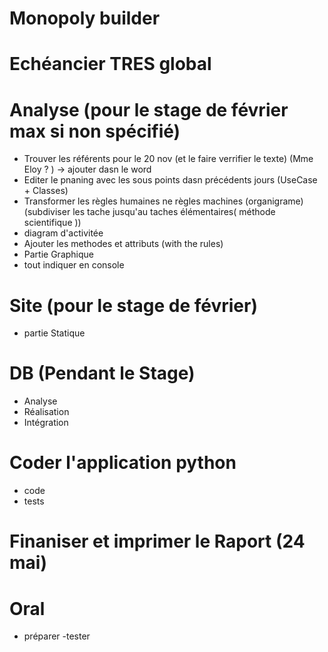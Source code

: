 # Monopoly builder

# Echéancier TRES global


# Analyse (pour le stage de février max si non spécifié)
- Trouver les référents pour le 20 nov  (et le faire verrifier le texte) (Mme Eloy ? ) -> ajouter dasn le word
- Editer le pnaning avec les sous points dasn précédents jours (UseCase + Classes)
- Transformer les règles humaines ne règles machines (organigrame) (subdiviser les tache jusqu'au taches élémentaires( méthode scientifique ))
- diagram d'activitée
- Ajouter les methodes et attributs (with the rules)
- Partie Graphique 
- tout indiquer en console


# Site (pour le stage de février) 
- partie Statique


# DB (Pendant le Stage)
- Analyse
- Réalisation
- Intégration

# Coder l'application python 
- code
- tests

# Finaniser et imprimer le Raport (24 mai) 

# Oral
- préparer
-tester 